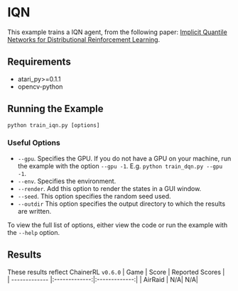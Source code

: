 # IQN
This example trains a IQN agent, from the following paper: [Implicit Quantile Networks for Distributional Reinforcement Learning](https://arxiv.org/pdf/1806.06923.pdf). 

## Requirements

- atari_py>=0.1.1
- opencv-python

## Running the Example

```
python train_iqn.py [options]
```

### Useful Options
- `--gpu`. Specifies the GPU. If you do not have a GPU on your machine, run the example with the option `--gpu -1`. E.g. `python train_dqn.py --gpu -1`.
- `--env`. Specifies the environment. 
- `--render`. Add this option to render the states in a GUI window.
- `--seed`. This option specifies the random seed used.
- `--outdir` This option specifies the output directory to which the results are written.

To view the full list of options, either view the code or run the example with the `--help` option.

## Results
These results reflect ChainerRL  `v0.6.0`
| Game        | Score           | Reported Scores |           
| ------------- |:-------------:|:-------------:|
| AirRaid | N/A| N/A|

						
